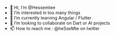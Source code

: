 - 👋 Hi, I’m @Hessemtee
- 👀 I’m interested in too many things 
- 🌱 I’m currently learning Angular / Flutter
- 💞️ I’m looking to collaborate on Dart or AI projects
- 📫 How to reach me : @heSseMte on twitter

<!---
Hessemtee/Hessemtee is a ✨ special ✨ repository because its `README.md` (this file) appears on your GitHub profile.
You can click the Preview link to take a look at your changes.
--->
